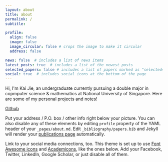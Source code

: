 ```yaml
---
layout: about
title: about
permalink: /
subtitle: 

profile: 
  align: false
  image: false
  image_circular: false # crops the image to make it circular
  address: false

news: false  # includes a list of news items
latest_posts: true  # includes a list of the newest posts
selected_papers: false # includes a list of papers marked as "selected={true}"
social: true  # includes social icons at the bottom of the page
---
```

Hi, I'm Kai Jie, an undergraduate currently pursuing a double major in copmputer science & mathematics at National University of Singapore.
Here are some of my personal projects and notes!

[Github](https://github.com/wongkj12)

Put your address / P.O. box / other info right below your picture. You can also disable any of these elements by editing `profile` property of the YAML header of your `_pages/about.md`. Edit `_bibliography/papers.bib` and Jekyll will render your [publications page](/al-folio/publications/) automatically.

Link to your social media connections, too. This theme is set up to use [Font Awesome icons](http://fortawesome.github.io/Font-Awesome/) and [Academicons](https://jpswalsh.github.io/academicons/), like the ones below. Add your Facebook, Twitter, LinkedIn, Google Scholar, or just disable all of them.
